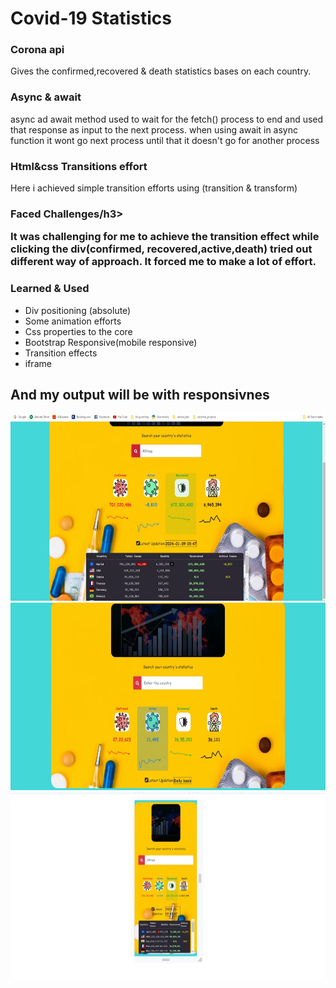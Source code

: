 <h1>Covid-19 Statistics</h1>

  <h3>Corona api</h3> Gives the confirmed,recovered & death statistics bases on each country.
<h3>Async & await</h3> <p>async ad await method used to wait for the fetch() process to end and used that response as input to the next process.
when using await in async function it wont go next process until that it doesn't go for another process</p>
<h3>Html&css Transitions effort</h3> Here i achieved simple transition efforts using (transition & transform)
<br>
<h3>Faced Challenges/h3>
<p>It was challenging for me to achieve the transition effect while clicking the div(confirmed, recovered,active,death)
tried out different way of approach. It forced me to make a lot of effort.</p>
  
<h3>Learned & Used</h3>
<ul>
    <li>Div positioning (absolute)</li>
    <li>Some animation efforts</li>
    <li>Css properties to the core</li>
    <li>Bootstrap Responsive(mobile responsive)</li>
    <li>Transition effects</li>
    <li>iframe</li>
  </ul>
<h2>And my output will be with responsivnes</h2>
<img src="image.jpeg" alt="result1" height="300" width="550"><img src="image_1.jpeg" alt="result2" height="300" width="550"><img src="image_2.jpeg" alt="result2" height="300" width="550">

